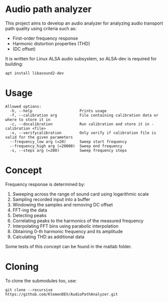 # Audio path analyzer

This project aims to develop an audio analyzer for analyzing audio transport path quality using criteria such as:
* First-order frequency response
* Harmonic distortion properties (THD)
* (DC offset)

It is written for Linux ALSA audio subsystem, so ALSA-dev is required for building:

`apt install libasound2-dev`

# Usage

```
Allowed options:
  -h, --help                     Prints usage
  -f, --calibration arg          File containing calibration data or where to store it in
  -c, --docalibration            Run calibration and store it in -calibration <file>
  -v, --verifycalibration        Only verify if calibration file is valid for the given parameters
  --frequency_low arg (=20)      Sweep start frequency
  --frequency_high arg (=20000)  Sweep end frequency
  -s, --steps arg (=200)         Sweep frequency steps
```

# Concept

Frequency response is determined by:
1. Sweeping across the range of sound card using logarithmic scale
2. Sampling recorded input into a buffer
3. Windowing the samples and removing DC offset
4. FFT-ing the data
5. Detecting peaks
6. Correlating peaks to the harmonics of the measured frequency
7. Interpolating FFT bins using parabolic interpolation
8. Obtaining 0-th harmonic frequency and its amplitude
9. Calculating THD as additional data

Some tests of this concept can be found in the matlab folder.

# Cloning

To clone the submodules too, use:

`git clone --recursive https://github.com/KlemenDEV/AudioPathAnalyzer.git`
